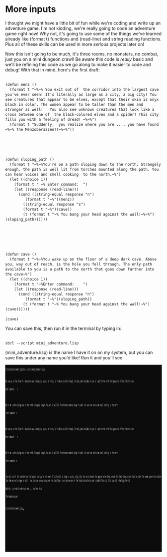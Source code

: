 
# More inputs

I thought we might have a little bit of fun while we're coding and write up an adventure game. I'm not kidding, we're really going to code an adventure game right now!
Why not, it's going to use some of the things we've learned already like (format t) functions and (read-line) and string reading functions. Plus all of these skills can
be used in more *serious* projects later on!

Now this isn't going to be much, it's three rooms, no monsters, no combat, just you on a mini dungeon crawl! Be aware this code is *really* basic and we'll be refining
this code as we go along to make it easier to code and debug!   With that in mind, here's the first draft:

```

(defun menz ()
  (format t "~%~% You exit out of  the corridor into the largest cave you've ever seen! It's literally as large as a city, a big city! You see creatures that appear to be elves, except that their skin is onyx black in color. The women appear to be taller than the men and stronger as well!   You also see unknown creatures that look like a cross between one of  the black-colored elves and a spider! This city fills you with a feeling of dread! ~%~%")
  (format t "Suddenly,  you realize where you are .... you have found ~%~% The Menzoberazzen!!~%~%"))





(defun sloping_path ()
  (format t "~%~%You're on a path sloping down to the north. Strangely enough, the path is well lit from torches mounted along the path. You can hear voices and smell cooking  to the north.~%")
  (let ((choice 1))
    (format t " ~% Enter command:  ")
    (let ((response (read-line)))
      (cond ((string-equal response "n")
	     (format t "~%")(menz))
	    ((string-equal response "s")
	    (format t "~%")(cave))
	    (t (format t "~% You bang your head against the wall!~%~%")(sloping_path))))))
	     
	  




(defun cave ()
  (format t "~%~%You wake up on the floor of a deep dark cave. Above you, way out of reach, is the hole you fell through. The only path available to you is a path to the north that goes down further into the cave~%")
  (let ((choice 1))
    (format t "~%Enter command:    ")
    (let ((response (read-line)))
      (cond ((string-equal response "n")
	     (format t "~%")(sloping_path))
	    (t (format t "~% You bang your head against the wall!~%")(cave))))))

(cave)

```

You can save this, then run it in the terminal by typing in:

```

sbcl --script mini_adventure.lisp

```

(mini_adventure.lisp) is the name I have it on on my system, but you can save this under any name you'd like! Run it and you'll see:


<a href="rel"><img src="https://github.com/Vorlonhomeworld/BBCL/blob/main/images/mini_adventure.jpg" height="600" width="1200"></a>


